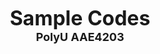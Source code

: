 <font  size=6><b><center>Sample Codes</center></b></font>
<font  size=4><b><center>PolyU AAE4203</center></b></font>
